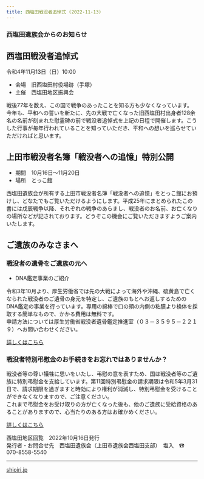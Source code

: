 ```yaml
---
title: 西塩田戦没者追悼式 (2022-11-13)
---
```

### 西塩田遺族会からのお知らせ

## 西塩田戦没者追悼式

令和4年11月13日（日）10:00

* 会場　旧西塩田村役場跡（手塚）
* 主催　西塩田地区振興会

戦後77年を数え、この国で戦争のあったことを知る方も少なくなっています。今年も、平和への誓いを新たに、先の大戦で亡くなった旧西塩田村出身者128余名の名前が刻まれた慰霊碑の前で戦没者追悼式を上記の日程で開催します。こうした行事が毎年行われていることを知っていただき、平和への想いを巡らせていただければと思います。

## 上田市戦没者名簿「戦没者への追憶」特別公開

* 期間　10月16日〜11月20日
* 場所　とっこ館

西塩田遺族会が所有する上田市戦没者名簿「戦没者への追憶」をとっこ館にお預けし、どなたでもご覧いただけるようにします。平成25年にまとめられたこの書には戊辰戦争以降、それぞれの戦争のあらまし、戦没者のお名前、お亡くなりの場所などが記されております。どうぞこの機会にご覧いただきますようご案内いたします。

## ご遺族のみなさまへ

### 戦没者の遺骨をご遺族の元へ

* DNA鑑定事業のご紹介

令和3年10月より、厚生労働省では先の大戦によって海外や沖縄、硫黄島で亡くなられた戦没者のご遺骨の身元を特定し、ご遺族のもとへお返しするためのDNA鑑定の事業を行っています。専用の綿棒で口の頬の内側の粘膜より検体を採取する簡単なもので、かかる費用は無料です。  
申請方法については厚生労働省戦没者遺骨鑑定推進室（０３－３５９５－２２１９）へお問い合わせください。

[詳しくはこちら](https://www.mhlw.go.jp/stf/seisakunitsuite/bunya/0000137645_00006.html)

### 戦没者特別弔慰金のお手続きをお忘れではありませんか？

戦没者等の尊い犠牲に思いをいたし、弔慰の意を表すため、国は戦没者等のご遺族に特別弔慰金を支給しています。第11回特別弔慰金の請求期限は令和5年3月31日で、請求期限を過ぎますと時効により権利が消滅し、特別弔慰金を受けることができなくなりますので、ご注意ください。  
これまで弔慰金をお受け取りの方が亡くなった後も、他のご遺族に受給資格のあることがありますので、心当たりのある方はお確かめください。

[詳しくはこちら](https://www.mhlw.go.jp/stf/seisakunitsuite/bunya/0000137645_00003.html)

西塩田地区回覧　2022年10月16日発行  
発行者・お問合せ先　西塩田遺族会（上田市遺族会西塩田支部）　塩入　☎ 070-8558-5540

---
[shioiri.jp](https://shioiri.jp)